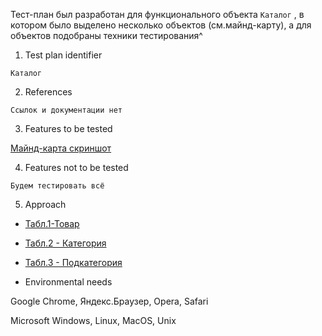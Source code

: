 Тест-план был разработан для функционального объекта `Каталог` , в котором было выделено несколько объектов (см.майнд-карту), а для объектов подобраны техники тестирования^

1. Test plan identifier
						
 `Каталог`				

2. References	
					
 `Ссылок и документации нет`						

3. Features to be tested	
					
 [Майнд-карта скриншот](https://mega.nz/file/tmp2zBpS#mLe8K6nEHtCawjr0Rxa2MLq2pl9oqcwfc4e7fao7XQ8)

4. Features not to be tested
					
 `Будем тестировать всё`

5. Approach

+ [Табл.1-Товар](https://mega.nz/file/V2QGlTrB#fhnKxBwq55u2frlJTk7MlGacuOFvwI4w9Sa1TYh-O3s)
+ [Табл.2 - Категория](https://mega.nz/file/hzRC3D7b#vaQQrMz3upiV3j-puWwKvfV35R0Dv6AkfjszusMm2e0)
+ [Табл.3 - Подкатегория](https://mega.nz/file/VroyDJKJ#XIp27KAMN4M3V1tyBEUY-Xo-F_EzwJ3t5szeSExTxUo)

+ Environmental needs

Google Chrome, Яндекс.Браузер, Opera, Safari

Microsoft Windows, Linux, MacOS, Unix	

